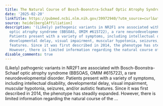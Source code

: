```yaml
---
title: The Natural Course of Bosch-Boonstra-Schaaf Optic Atrophy Syndrome
date: '2025-02-20'
linkTitle: https://pubmed.ncbi.nlm.nih.gov/39972940/?utm_source=curl&utm_medium=rss&utm_campaign=pubmed-2&utm_content=1FakS-2QOkCT8HsMOQP1bCRQ4YzyumYOmxmF0moLsQ3dFB1E9V&fc=20220326224207&ff=20250220170953&v=2.18.0.post9+e462414
source: heidelberg[Affiliation]
description: '(Likely) pathogenic variants in NR2F1 are associated with Bosch-Boonstra-Schaaf
  optic atrophy syndrome (BBSOAS, OMIM #615722), a rare neurodevelopmental disorder.
  Patients present with a variety of symptoms, including intellectual disability,
  developmental delay, visual impairment, muscular hypotonia, seizures, and/or autistic
  features. Since it was first described in 2014, the phenotype has steadily expanded.
  However, there is limited information regarding the natural course of the ...'
disable_comments: true
---
```

(Likely) pathogenic variants in NR2F1 are associated with Bosch-Boonstra-Schaaf optic atrophy syndrome (BBSOAS, OMIM #615722), a rare neurodevelopmental disorder. Patients present with a variety of symptoms, including intellectual disability, developmental delay, visual impairment, muscular hypotonia, seizures, and/or autistic features. Since it was first described in 2014, the phenotype has steadily expanded. However, there is limited information regarding the natural course of the ...